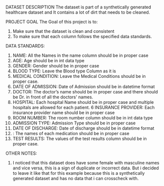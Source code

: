 DATASET DESCRIPTION
The dataset is part of a synthetically generated healthcare dataset and It contains a lot of dirt that needs to be cleaned.

PROJECT GOAL
The Goal of this project is to:
1. Make sure that the dataset is clean and consistent
2. To make sure that each column follows the specified data standards.

DATA STANDARDS:
1. NAME: All the Names in the name column should be in proper case
2. AGE: Age should be in int data type
3. GENDER: Gender should be in proper case
4. BLOOD TYPE: Leave the Blood type Column as it is
5. MEDICAL CONDITION: Leave the Medical Conditions should be in proper case.
3. DATE OF ADMISSION: Date of Admission should be in datetime format
4. DOCTOR: The doctor’s name should be in proper case and there should be Dr. in front of all the doctors' names.
5. HOSPITAL: Each hospital Name should be in proper case and multiple hospitals are allowed for each patient.
6 INSURANCE PROVIDER: Each insurance provider name should be in proper case
7. ROOM NUMBER: The room number column should be in int data type
8. ADMISSION TYPE: Admission Type should be in proper case
9. DATE OF DISCHARGE: Date of discharge should be in datetime format
10. : The names of each medication should be in proper case
11. TEST RESULTS: The values of the test results column should be in proper case.

OTHER NOTES:
1. I noticed that this dataset does have some female with masculine names and vice versa, this is a sign of duplicate or incorrect data. But i decided to leave it like that for this example because this is a synthetically generated dataset and has no data that i can crosscheck with.
